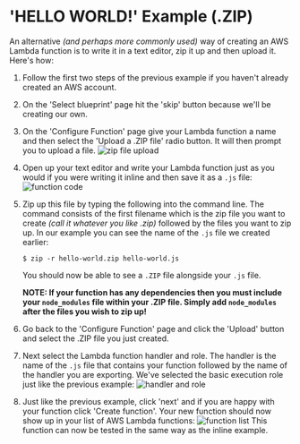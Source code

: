 # 'HELLO WORLD!' Example (.ZIP)
An alternative _(and perhaps more commonly used)_ way of creating an AWS Lambda function is to write it in a text editor, zip it up and then upload it. Here's how:

1. Follow the first two steps of the previous example if you haven't already created an AWS account.

1. On the 'Select blueprint' page hit the 'skip' button because we'll be creating our own.

1. On the 'Configure Function' page give your Lambda function a name and then select the 'Upload a .ZIP file' radio button. It will then prompt you to upload a file.
  ![zip file upload](https://cloud.githubusercontent.com/assets/12450298/12537249/181e2fac-c2b2-11e5-9363-68d7505c4651.png)

1. Open up your text editor and write your Lambda function just as you would if you were writing it inline and then save it as a `.js` file:
  ![function code](https://cloud.githubusercontent.com/assets/12450298/12537413/7374470c-c2b6-11e5-8e3a-9baaa99c06aa.png)

1. Zip up this file by typing the following into the command line. The command consists of the first filename which is the zip file you want to create _(call it whatever you like .zip)_ followed by the files you want to zip up. In our example you can see the name of the `.js` file we created earlier:
   ```
   $ zip -r hello-world.zip hello-world.js
   ```
   You should now be able to see a `.ZIP` file alongside your `.js` file.

   **NOTE: If your function has any dependencies then you must include your `node_modules` file within your .ZIP file. Simply add `node_modules` after the files you wish to zip up!**

1. Go back to the 'Configure Function' page and click the 'Upload' button and select the .ZIP file you just created.

1. Next select the Lambda function handler and role. The handler is the name of the `.js` file that contains your function followed by the name of the handler you are exporting. We've selected the basic execution role just like the previous example:
  ![handler and role](https://cloud.githubusercontent.com/assets/12450298/12537454/acee35b4-c2b7-11e5-99ba-3304394f3d18.png)

1. Just like the previous example, click 'next' and if you are happy with your function click 'Create function'. Your new function should now show up in your list of AWS Lambda functions:
  ![function list](https://cloud.githubusercontent.com/assets/12450298/12537495/94d2171a-c2b8-11e5-861e-9225d3b17f28.png)
  This function can now be tested in the same way as the inline example.
